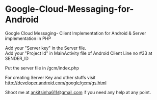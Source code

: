 Google-Cloud-Messaging-for-Android
==================================

Google Cloud Messaging- Client Implementation for Android &amp; Server implementation in PHP

Add your "Server key" in the Server file.
<br>
Add your "Project Id" in MainActivity file of Android Client Line no #33  at SENDER_ID

Put the server file in <Root directory>/gcm/index.php

For creating Server Key and other stuffs visit http://developer.android.com/google/gcm/gs.html

Shoot me at ankitsinha611@gmail.com if you need any help at any point.
